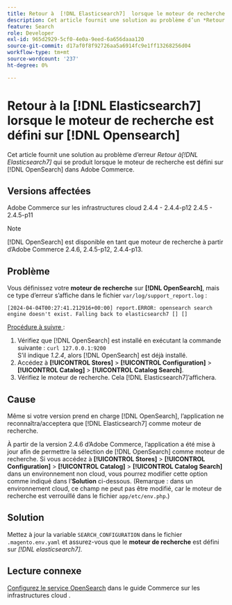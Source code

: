 ```yaml
---
title: Retour à  [!DNL Elasticsearch7]  lorsque le moteur de recherche est défini sur  [!DNL Opensearch]
description: Cet article fournit une solution au problème d’un *Retour à  [!DNL Elasticsearch7]* error occurs when the search engine is set to [!DNL OpenSearch]  dans Adobe Commerce.
feature: Search
role: Developer
exl-id: 965d2929-5cf0-4e0a-9eed-6a656daaa120
source-git-commit: d17af0f8f92726aa5a6914fc9e1ff13268256d04
workflow-type: tm+mt
source-wordcount: '237'
ht-degree: 0%

---
```


# Retour à la [!DNL Elasticsearch7] lorsque le moteur de recherche est défini sur [!DNL Opensearch]

Cet article fournit une solution au problème d’erreur *Retour à[!DNL Elasticsearch7]* qui se produit lorsque le moteur de recherche est défini sur [!DNL OpenSearch] dans Adobe Commerce.

## Versions affectées

Adobe Commerce sur les infrastructures cloud
2.4.4 - 2.4.4-p12
2.4.5 - 2.4.5-p11

>[!NOTE]
>
>[!DNL OpenSearch] est disponible en tant que moteur de recherche à partir d’Adobe Commerce 2.4.6, 2.4.5-p12, 2.4.4-p13.

## Problème

Vous définissez votre **moteur de recherche** sur **[!DNL OpenSearch]**, mais ce type d’erreur s’affiche dans le fichier `var/log/support_report.log` :

```[2024-04-04T00:27:41.212916+00:00] report.ERROR: opensearch search engine doesn't exist. Falling back to elasticsearch7 [] []```

<u>Procédure à suivre </u> :

1. Vérifiez que [!DNL OpenSearch] est installé en exécutant la commande suivante : `curl 127.0.0.1:9200`<br>
S’il indique *1.2.4*, alors [!DNL OpenSearch] est déjà installé.
1. Accédez à **[!UICONTROL Stores]** > **[!UICONTROL Configuration]** > **[!UICONTROL Catalog]** > **[!UICONTROL Catalog Search]**.
1. Vérifiez le moteur de recherche. Cela [!DNL Elasticsearch7]’affichera.

## Cause

Même si votre version prend en charge [!DNL OpenSearch], l’application ne reconnaîtra/acceptera que [!DNL Elasticsearch7] comme moteur de recherche.

À partir de la version 2.4.6 d’Adobe Commerce, l’application a été mise à jour afin de permettre la sélection de [!DNL OpenSearch] comme moteur de recherche.
Si vous accédez à **[!UICONTROL Stores]** > **[!UICONTROL Configuration]** > **[!UICONTROL Catalog]** > **[!UICONTROL Catalog Search]** dans un environnement non cloud, vous pourrez modifier cette option comme indiqué dans l’**Solution** ci-dessous.
(Remarque : dans un environnement cloud, ce champ ne peut pas être modifié, car le moteur de recherche est verrouillé dans le fichier `app/etc/env.php`.)

## Solution

Mettez à jour la variable `SEARCH_CONFIGURATION` dans le fichier `.magento.env.yaml` et assurez-vous que le **moteur de recherche** est défini sur *[!DNL elasticsearch7]*.

## Lecture connexe

[Configurez le service OpenSearch](https://experienceleague.adobe.com/docs/commerce-cloud-service/user-guide/configure/service/opensearch.html?lang=fr) dans le guide Commerce sur les infrastructures cloud .
